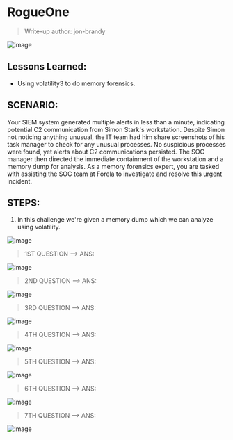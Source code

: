 # RogueOne
> Write-up author: jon-brandy

![image](https://github.com/jon-brandy/hackthebox/assets/70703371/8a7c34cc-784b-4e1c-b9d4-baf9d3433187)


## Lessons Learned:
- Using volatility3 to do memory forensics.

## SCENARIO:

Your SIEM system generated multiple alerts in less than a minute, indicating potential C2 communication from Simon Stark's workstation. 
Despite Simon not noticing anything unusual, the IT team had him share screenshots of his task manager to check for any unusual processes. 
No suspicious processes were found, yet alerts about C2 communications persisted. The SOC manager then directed the immediate containment 
of the workstation and a memory dump for analysis. As a memory forensics expert, you are tasked with assisting the SOC team at Forela 
to investigate and resolve this urgent incident.

## STEPS:
1. In this challenge we're given a memory dump which we can analyze using volatility.

![image](https://github.com/jon-brandy/hackthebox/assets/70703371/c9bf2516-20ec-429e-9b5c-8a25f2fcad23)


> 1ST QUESTION --> ANS:

![image](https://github.com/jon-brandy/hackthebox/assets/70703371/989f7f08-c3a9-499f-9f74-af9304baa108)


> 2ND QUESTION --> ANS:

![image](https://github.com/jon-brandy/hackthebox/assets/70703371/78eb4957-6a6e-4e01-83c5-52ce7faf7f90)


> 3RD QUESTION --> ANS:

![image](https://github.com/jon-brandy/hackthebox/assets/70703371/a46b2bd6-153c-4281-94b4-16ce0a8f128d)


> 4TH QUESTION --> ANS:

![image](https://github.com/jon-brandy/hackthebox/assets/70703371/59721088-9c05-4618-919a-b7e727afdee4)


> 5TH QUESTION --> ANS:

![image](https://github.com/jon-brandy/hackthebox/assets/70703371/535cab90-f0d1-4ace-93f3-b767bac4c701)


> 6TH QUESTION --> ANS:

![image](https://github.com/jon-brandy/hackthebox/assets/70703371/49f0b387-c048-40f2-88a3-23b2ab8c4e44)


> 7TH QUESTION --> ANS:

![image](https://github.com/jon-brandy/hackthebox/assets/70703371/baf4d3cd-0517-43f9-a0e7-7d8c6416d516)

